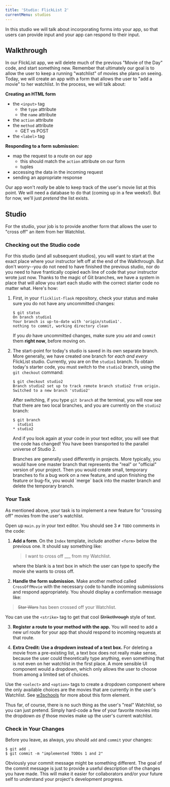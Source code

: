 ```yaml
---
title: 'Studio: FlickList 2'
currentMenu: studios
---
```


In this studio we will talk about incorporating forms into your app, so that users can provide input and your app can respond to their input.

## Walkthrough

In our FlickList app, we will delete much of the previous "Movie of the Day" code, and start something new. Remember that ultimately our goal is to allow the user to keep a running "watchlist" of movies she plans on seeing. Today, we will create an app with a form that allows the user to "add a movie" to her watchlist. In the process, we will talk about:

**Creating an HTML form**
  - the `<input>` tag
    - the `type` attribute
    - the `name` attribute
  - the `action` attribute
  - the `method` attribute
    - GET vs POST
  - the `<label>` tag

**Responding to a form submission:**
  - map the request to a route on our app
    - this should match the `action` attribute on our form
    - tuples
  - accessing the data in the incoming request
  - sending an appropriate response

Our app won't *really* be able to keep track of the user's movie list at this point. We will need a database to do that (coming up in a few weeks!). But for now, we'll just *pretend* the list exists.

## Studio

For the studio, your job is to provide another form that allows the user to "cross off" an item from her Watchlist.

### Checking out the Studio code

For this studio (and all subsequent studios), you will want to start at the exact place where your instructor left off at the end of the Walkthrough. But don't worry--you do not need to have finished the previous studio, nor do you need to have frantically copied each line of code that your instructor wrote just now. Thanks to the magic of Git branches, we have a system in place that will allow you start each studio with the correct starter code no matter what. Here's how:

1. First, in your `flicklist-flask` repository, check your status and make sure you do not have any uncommitted changes:

    ```nohighlight
    $ git status
    On branch studio1
    Your branch is up-to-date with 'origin/studio1'.
    nothing to commit, working directory clean
    ```

    If you *do* have uncommitted changes, make sure you `add` and `commit` them **right now**, before moving on.

2. The start-point for today's studio is saved in its own separate branch. More generally, we have created one branch for *each and every* FlickList studio. Currently, you are on the `studio1` branch. To obtain today's starter code, you must switch to the `studio2` branch, using the `git checkout` command:

    ```nohighlight
    $ git checkout studio2
    Branch studio2 set up to track remote branch studio2 from origin.
    Switched to a new branch 'studio2'
    ```

    After switching, if you type `git branch` at the terminal, you will now see that there are two local branches, and you are currently on the `studio2` branch:

    ```nohighlight
    $ git branch
      studio1
    * studio2
    ```

    And if you look again at your code in your text editor, you will see that the code has changed! You have been transported to the parallel universe of Studio 2.

    <aside class="aside-note" markdown="1">
    Branches are generally used differently in projects. More typically, you would have one master branch that represents the "real" or "official" version of your project. Then you would create small, temporary branches to fix a bug work on a new feature, and upon finishing the feature or bug-fix, you would `merge` back into the master branch and delete the temporary branch.
    </aside>

### Your Task

As mentioned above, your task is to implement a new feature for "crossing off" movies from the user's watchlist.

Open up `main.py` in your text editor. You should see 3 `# TODO` comments in the code:

1. **Add a form**. On the `Index` template, include another `<form>` below the previous one. It should say something like:

    > I want to cross off ___ from my Watchlist.

    where the blank is a text box in which the user can type to specify the movie she wants to cross off.

2. **Handle the form submission.** Make another method called `CrossOffMovie` with the necessary code to handle incoming submissions and respond appropriately. You should display a confirmation message like:

  > <strike>Star Wars</strike> has been crossed off your Watchlist.

  You can use the `<strike>` tag to get that cool <strike>Strikethrough</strike> style of text.

3. **Register a route to your method with the app.** You will need to add a new url route for your app that should respond to incoming requests at that route.

4. **Extra Credit: Use a dropdown instead of a text box.** For deleting a movie from a pre-existing list, a text box does not really make sense, because the user could theoretically type anything, even something that is not even on her watchlist in the first place. A more sensible UI component would a dropdown, which only allows the user to choose from among a limited set of choices.

  Use the `<select>` and `<option>` tags to create a dropdown component where the only available choices are the movies that are currently in the user's Watchlist. See [w3schools](https://www.w3schools.com/html/html_form_elements.asp) for more about this form element.

  Thus far, of course, there is no such thing as the user's "real" Watchlist, so you can just pretend. Simply hard-code a few of your favorite movies into the dropdown *as if* those movies make up the user's current watchlist.

### Check in Your Changes

Before you leave, as always, you should `add` and `commit` your changes:

```nohighlight
$ git add .
$ git commit -m "implemented TODOs 1 and 2"
```

Obviously your commit message might be something different. The goal of the commit message is just to provide a useful description of the changes you have made. This will make it easier for collaborators and/or your future self to understand your project's development progress.


[get-the-code]: ../getting-the-code/
